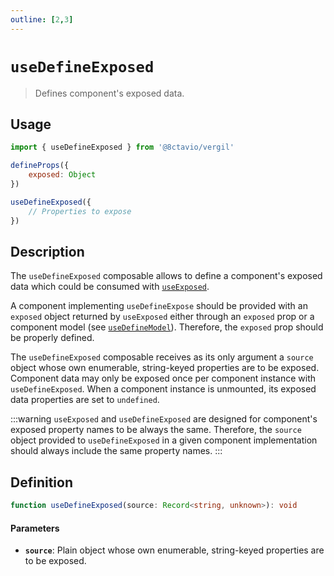 ```yaml
---
outline: [2,3]
---
```


# `useDefineExposed`

> Defines component's exposed data. 

## Usage

```js
import { useDefineExposed } from '@8ctavio/vergil'

defineProps({
	exposed: Object
})

useDefineExposed({
	// Properties to expose
})
```

## Description

The `useDefineExposed` composable allows to define a component's exposed data which could be consumed with [`useExposed`](/composables/useExposed).

A component implementing `useDefineExpose` should be provided with an `exposed` object returned by `useExposed` either through an `exposed` prop or a component model (see [`useDefineModel`](/composables/useDefineModel)). Therefore, the `exposed` prop should be properly defined.

The `useDefineExposed` composable receives as its only argument a `source` object whose own enumerable, string-keyed properties are to be exposed. Component data may only be exposed once per component instance with `useDefineExposed`. When a component instance is unmounted, its exposed data properties are set to `undefined`.

:::warning
`useExposed` and `useDefineExposed` are designed for component's exposed property names to be always the same. Therefore, the `source` object provided to `useDefineExposed` in a given component implementation should always include the same property names.
:::

## Definition

```ts
function useDefineExposed(source: Record<string, unknown>): void
```

#### Parameters

- **`source`**: Plain object whose own enumerable, string-keyed properties are to be exposed.